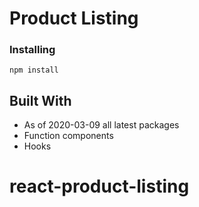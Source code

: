 # Product Listing

### Installing

```
npm install
```

## Built With

- As of 2020-03-09 all latest packages
- Function components
- Hooks
# react-product-listing
